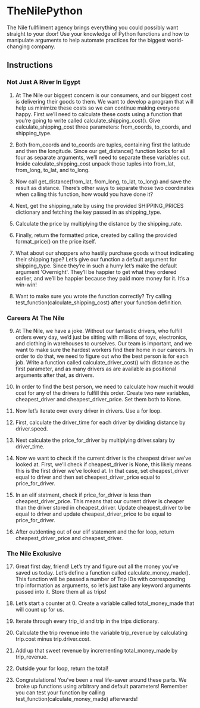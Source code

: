 # TheNilePython
The Nile fullfilment agency brings everything you could possibly want straight to your door! Use your knowledge of Python functions and how to manipulate arguments to help automate practices for the biggest world-changing company.

## Instructions
### Not Just A River In Egypt
1. At The Nile our biggest concern is our consumers, and our biggest cost is delivering their goods to them. We want to develop a program that will help us minimize these costs so we can continue making everyone happy.
First we’ll need to calculate these costs using a function that you’re going to write called calculate_shipping_cost().
Give calculate_shipping_cost three parameters: from_coords, to_coords, and shipping_type.

2. Both from_coords and to_coords are tuples, containing first the latitude and then the longitude. Since our get_distance() function looks for all four as separate arguments, we’ll need to separate these variables out.
Inside calculate_shipping_cost unpack those tuples into from_lat, from_long, to_lat, and to_long.

3. Now call get_distance(from_lat, from_long, to_lat, to_long) and save the result as distance.
There’s other ways to separate those two coordinates when calling this function, how would you have done it?

4. Next, get the shipping_rate by using the provided SHIPPING_PRICES dictionary and fetching the key passed in as shipping_type.

5. Calculate the price by multiplying the distance by the shipping_rate.

6. Finally, return the formatted price, created by calling the provided format_price() on the price itself.

7. What about our shoppers who hastily purchase goods without indicating their shipping type? Let’s give our function a default argument for shipping_type. Since they’re in such a hurry let’s make the default argument 'Overnight'. They’ll be happier to get what they ordered earlier, and we’ll be happier because they paid more money for it. It’s a win-win!

8. Want to make sure you wrote the function correctly? Try calling test_function(calculate_shipping_cost) after your function definition.

### Careers At The Nile
9. At The Nile, we have a joke. Without our fantastic drivers, who fulfill orders every day, we’d just be sitting with millions of toys, electronics, and clothing in warehouses to ourselves.
Our team is important, and we want to make sure the hardest workers find their home in our careers. In order to do that, we need to figure out who the best person is for each job.
Write a function called calculate_driver_cost() with distance as the first parameter, and as many drivers as are available as positional arguments after that, as drivers.

10. In order to find the best person, we need to calculate how much it would cost for any of the drivers to fulfill this order.
Create two new variables, cheapest_driver and cheapest_driver_price. Set them both to None.

11. Now let’s iterate over every driver in drivers. Use a for loop.

12. First, calculate the driver_time for each driver by dividing distance by driver.speed.

13. Next calculate the price_for_driver by multiplying driver.salary by driver_time.

14. Now we want to check if the current driver is the cheapest driver we’ve looked at.
First, we’ll check if cheapest_driver is None, this likely means this is the first driver we’ve looked at.
In that case, set cheapest_driver equal to driver and then set cheapest_driver_price equal to price_for_driver.

15. In an elif statment, check if price_for_driver is less than cheapest_driver_price. This means that our current driver is cheaper than the driver stored in cheapest_driver.
Update cheapest_driver to be equal to driver and update cheapest_driver_price to be equal to price_for_driver.

16. After outdenting out of our elif statement and the for loop, return cheapest_driver_price and cheapest_driver.

### The Nile Exclusive
17. Great first day, friend! Let’s try and figure out all the money you’ve saved us today.
Let’s define a function called calculate_money_made().
This function will be passed a number of Trip IDs with corresponding trip information as arguments, so let’s just take any keyword arguments passed into it. Store them all as trips!

18. Let’s start a counter at 0. Create a variable called total_money_made that will count up for us.

19. Iterate through every trip_id and trip in the trips dictionary.

20. Calculate the trip revenue into the variable trip_revenue by calculating trip.cost minus trip.driver.cost.

21. Add up that sweet revenue by incrementing total_money_made by trip_revenue.

22. Outside your for loop, return the total!

23. Congratulations! You’ve been a real life-saver around these parts. We broke up functions using arbitrary and default parameters! Remember you can test your function by calling test_function(calculate_money_made) afterwards!
